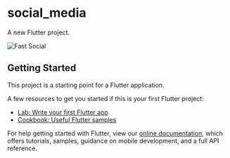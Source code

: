 # social_media

A new Flutter project.

![Fast Social](https://user-images.githubusercontent.com/108322649/190510352-2e8f62ed-202a-41e5-9acf-2a3f1b48a261.jpg)


## Getting Started

This project is a starting point for a Flutter application.

A few resources to get you started if this is your first Flutter project:

- [Lab: Write your first Flutter app](https://flutter.dev/docs/get-started/codelab)
- [Cookbook: Useful Flutter samples](https://flutter.dev/docs/cookbook)

For help getting started with Flutter, view our
[online documentation](https://flutter.dev/docs), which offers tutorials,
samples, guidance on mobile development, and a full API reference.

